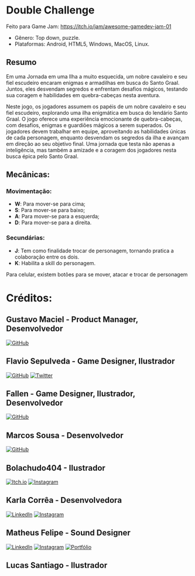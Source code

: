 # Double Challenge

Feito para Game Jam: https://itch.io/jam/awesome-gamedev-jam-01

- Gênero: Top down, puzzle.
- Plataformas: Android, HTML5, Windows, MacOS, Linux.

## Resumo
Em uma Jornada em uma Ilha a muito esquecida, um nobre cavaleiro e seu fiel escudeiro encaram enigmas e armadilhas em busca do Santo Graal. Juntos, eles desvendam segredos e enfrentam desafios mágicos, testando sua coragem e habilidades em quebra-cabeças nesta aventura.

Neste jogo, os jogadores assumem os papéis de um nobre cavaleiro e seu fiel escudeiro, explorando uma ilha enigmática em busca do lendário Santo Graal. O jogo oferece uma experiência emocionante de quebra-cabeças, com desafios, enigmas e guardiões mágicos a serem superados. Os jogadores devem trabalhar em equipe, aproveitando as habilidades únicas de cada personagem, enquanto desvendam os segredos da ilha e avançam em direção ao seu objetivo final. Uma jornada que testa não apenas a inteligência, mas também a amizade e a coragem dos jogadores nesta busca épica pelo Santo Graal.

## Mecânicas:

### Movimentação:
- **W**: Para mover-se para cima;
- **S**: Para mover-se para baixo;
- **A**: Para mover-se para a esquerda;
- **D**: Para mover-se para a direita.


### Secundárias:
- **J**: Tem como finalidade trocar de personagem, tornando pratica a colaboração entre os dois.
- **K**: Habilita a skill do personagem.

Para celular, existem botões para se mover, atacar e trocar de personagem

# Créditos:
## Gustavo Maciel - Product Manager, Desenvolvedor
[![GitHub](https://img.shields.io/badge/GitHub-Follow-<COLOR>?style=for-the-badge&logo=github)](https://github.com/gumaciel)

## Flavio Sepulveda - Game Designer, Ilustrador
[![GitHub](https://img.shields.io/badge/GitHub-Follow-<COLOR>?style=for-the-badge&logo=github)](https://github.com/FlavioSepulveda)
[![Twitter](https://img.shields.io/badge/Twitter-Follow-<COLOR>?style=for-the-badge&logo=twitter)](https://twitter.com/hallseydev_)

## Fallen - Game Designer, Ilustrador, Desenvolvedor
[![GitHub](https://img.shields.io/badge/GitHub-Follow-<COLOR>?style=for-the-badge&logo=github)](https://github.com/FallenAngelDev)

## Marcos Sousa - Desenvolvedor
[![GitHub](https://img.shields.io/badge/GitHub-Follow-<COLOR>?style=for-the-badge&logo=github)](https://github.com/YakumaKuramy)

## Bolachudo404 - Ilustrador
[![Itch.io](https://img.shields.io/badge/Itch.io-Follow-<COLOR>?style=for-the-badge&logo=itch.io)](https://bolachudohey.itch.io/)
[![Instagram](https://img.shields.io/badge/Instagram-Follow-<COLOR>?style=for-the-badge&logo=instagram)](https://www.instagram.com/web_souxs)

## Karla Corrêa - Desenvolvedora
[![LinkedIn](https://img.shields.io/badge/LinkedIn-Connect-blue?style=for-the-badge&logo=linkedin)](https://www.linkedin.com/in/gamerkarla/)
[![Instagram](https://img.shields.io/badge/Instagram-Follow-<COLOR>?style=for-the-badge&logo=instagram)](https://www.instagram.com/karlacorrea.oficial/)

## Matheus Felipe - Sound Designer
[![LinkedIn](https://img.shields.io/badge/LinkedIn-Connect-blue?style=for-the-badge&logo=linkedin)](https://www.instagram.com/matheusfelipe.art/)
[![Instagram](https://img.shields.io/badge/Instagram-Follow-<COLOR>?style=for-the-badge&logo=instagram)](https://www.linkedin.com/in/matheus-felipe-3b9870211/)
[![Portfólio](https://img.shields.io/badge/Portf%C3%B3lio-red?style=for-the-badge)](https://www.matheusfelipe.art.br)

## Lucas Santiago - Ilustrador
